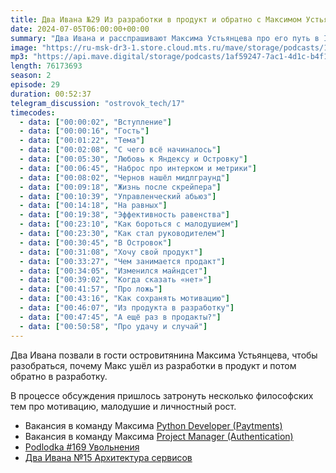 ```yaml
---
title: Два Ивана №29 Из разработки в продукт и обратно с Максимом Устьянцевым
date: 2024-07-05T06:00:00+00:00
summary: "Два Ивана и расспрашивают Максима Устьянцева про его путь в IT."
image: "https://ru-msk-dr3-1.store.cloud.mts.ru/mave/storage/podcasts/1af59247-7ac1-4d1c-b4f1-fd950f3daf15/images/ed924db7-d497-4dc5-bd86-12b79af80163.jpg"
mp3: "https://api.mave.digital/storage/podcasts/1af59247-7ac1-4d1c-b4f1-fd950f3daf15/episodes/ed924db7-d497-4dc5-bd86-12b79af80163.mp3"
length: 76173693
season: 2
episode: 29
duration: 00:52:37
telegram_discussion: "ostrovok_tech/17"
timecodes:
  - data: ["00:00:02", "Вступление"]
  - data: ["00:00:16", "Гость"]
  - data: ["00:01:22", "Тема"]
  - data: ["00:02:08", "С чего всё начиналось"]
  - data: ["00:05:30", "Любовь к Яндексу и Островку"]
  - data: ["00:06:45", "Наброс про интерком и метрики"]
  - data: ["00:08:02", "Чернов нашёл мидлграунд"]
  - data: ["00:09:18", "Жизнь после скрейпера"]
  - data: ["00:10:39", "Управленческий абьюз"]
  - data: ["00:14:18", "На равных"]
  - data: ["00:19:38", "Эффективность равенства"]
  - data: ["00:23:10", "Как бороться с малодушием"]
  - data: ["00:23:30", "Как стал руководителем"]
  - data: ["00:30:45", "В Островок"]
  - data: ["00:31:08", "Хочу свой продукт"]
  - data: ["00:33:27", "Чем занимается продакт"]
  - data: ["00:34:05", "Изменился майндсет"]
  - data: ["00:39:02", "Когда сказать «нет»"]
  - data: ["00:41:57", "Про ложь"]
  - data: ["00:43:16", "Как сохранять мотивацию"]
  - data: ["00:46:07", "Из продукта в разработку"]
  - data: ["00:47:45", "А ещё раз в продакты?"]
  - data: ["00:50:58", "Про удачу и случай"]
---
```


Два Ивана позвали в гости островитянина Максима Устьянцева, чтобы разобраться, почему Макс ушёл из разработки в продукт и потом обратно в разработку.

В процессе обсуждения пришлось затронуть несколько философских тем про мотивацию, малодушие и личностный рост.

<!-- links -->

- Вакансия в команду Максима [Python Developer (Paytments)](https://hh.ru/vacancy/100585662)
- Вакансия в команду Максима [Project Manager (Authentication)](https://hh.ru/vacancy/97362242)
- [Podlodka #169 Увольнения](https://podlodka.io/169)
- [Два Ивана №15 Архитектура сервисов](https://doubleivan.mave.digital/ep-9)
